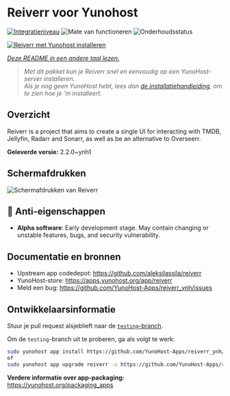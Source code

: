 <!--
NB: Deze README is automatisch gegenereerd door <https://github.com/YunoHost/apps/tree/master/tools/readme_generator>
Hij mag NIET handmatig aangepast worden.
-->

# Reiverr voor Yunohost

[![Integratieniveau](https://apps.yunohost.org/badge/integration/reiverr)](https://ci-apps.yunohost.org/ci/apps/reiverr/)
![Mate van functioneren](https://apps.yunohost.org/badge/state/reiverr)
![Onderhoudsstatus](https://apps.yunohost.org/badge/maintained/reiverr)

[![Reiverr met Yunohost installeren](https://install-app.yunohost.org/install-with-yunohost.svg)](https://install-app.yunohost.org/?app=reiverr)

*[Deze README in een andere taal lezen.](./ALL_README.md)*

> *Met dit pakket kun je Reiverr snel en eenvoudig op een YunoHost-server installeren.*  
> *Als je nog geen YunoHost hebt, lees dan [de installatiehandleiding](https://yunohost.org/install), om te zien hoe je 'm installeert.*

## Overzicht

Reiverr is a project that aims to create a single UI for interacting with TMDB, Jellyfin, Radarr and Sonarr, as well as be an alternative to Overseerr.

**Geleverde versie:** 2.2.0~ynh1

## Schermafdrukken

![Schermafdrukken van Reiverr](./doc/screenshots/screenshot.png)

## :red_circle: Anti-eigenschappen

- **Alpha software**: Early development stage. May contain changing or unstable features, bugs, and security vulnerability.

## Documentatie en bronnen

- Upstream app codedepot: <https://github.com/aleksilassila/reiverr>
- YunoHost-store: <https://apps.yunohost.org/app/reiverr>
- Meld een bug: <https://github.com/YunoHost-Apps/reiverr_ynh/issues>

## Ontwikkelaarsinformatie

Stuur je pull request alsjeblieft naar de [`testing`-branch](https://github.com/YunoHost-Apps/reiverr_ynh/tree/testing).

Om de `testing`-branch uit te proberen, ga als volgt te werk:

```bash
sudo yunohost app install https://github.com/YunoHost-Apps/reiverr_ynh/tree/testing --debug
of
sudo yunohost app upgrade reiverr -u https://github.com/YunoHost-Apps/reiverr_ynh/tree/testing --debug
```

**Verdere informatie over app-packaging:** <https://yunohost.org/packaging_apps>
